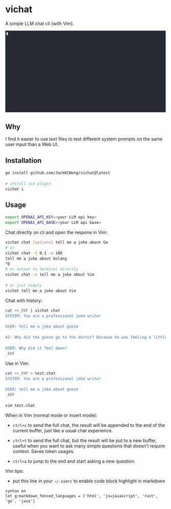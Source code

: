 # vichat

A simple LLM chat cli (with Vim).

![demo](https://github.com/JackKCWong/vichat/blob/main/vichat.gif?raw=true)

## Why

I find it easier to use text files to test different system prompts on the same user input than a Web UI.

## Installation

```bash
go install github.com/JackKCWong/vichat@latest

# install vim plugin
vichat i 
```

## Usage

```bash
export OPENAI_API_KEY=<your LLM api key>
export OPENAI_API_BASE=<your LLM api base>
```

Chat directly on cli and open the respone in Vim:

```bash
vichat chat [options] tell me a joke about Go
# or
vichat chat -t 0.1 -m 100
tell me a joke about Golang
^D
# or output to terminal directly
vichat chat -o tell me a joke about Vim

# or just simply
vichat tell me a joke about Vim
```

Chat with history:
```bash
cat <<_EOF | vichat chat
SYSTEM: You are a professional joke writer

USER: tell me a joke about goose

AI: Why did the goose go to the doctor? Because he was feeling a little down!

USER: Why did it feel down?
_EOF
```

Use in Vim:

```bash
cat <<_EOF > test.chat
SYSTEM: You are a professional joke writer

USER: tell me a joke about goose
_EOF

vim test.chat
```

When in Vim (normal mode or insert mode):

* `ctrl+s` to send the full chat, the result will be appended to the end of the current buffer, just like a usual chat experience.

* `ctrl+t` to send the full chat, but the result will be put to a new buffer, useful when you want to ask many simple questions that doesn't require context. Saves token usages.

* `ctrl+a` to jump to the end and start asking a new question.


Vim tips:

* put this line in your `~/.vimrc` to enable code block highlight in markdown

```vim
syntax on
let g:markdown_fenced_languages = ['html', 'js=javascript', 'rust', 'go', 'java']
```

